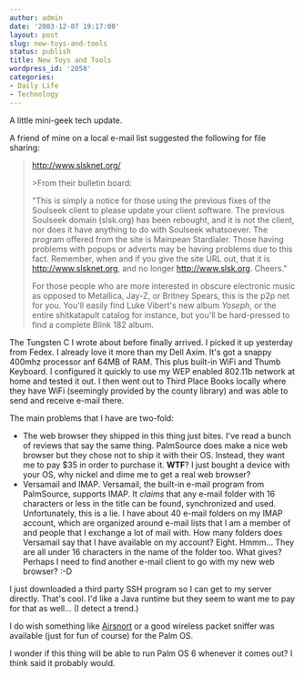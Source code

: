 ```yaml
---
author: admin
date: '2003-12-07 19:17:00'
layout: post
slug: new-toys-and-tools
status: publish
title: New Toys and Tools
wordpress_id: '2058'
categories:
- Daily Life
- Technology
---
```

A little mini-geek tech update.

A friend of mine on a local e-mail list suggested the following for file sharing:
<blockquote> <a href="http://www.slsknet.org/">http://www.slsknet.org/</a>

&gt;From their bulletin board:

"This is simply a notice for those using the previous fixes of the Soulseek client to please update your client software. The previous Soulseek domain
(slsk.org) has been rebought, and it is not the client, nor does it have anything to do with Soulseek whatsoever. The program offered from the site is Mainpean Stardialer. Those having problems with popups or adverts may be having problems due to this fact. Remember, when and if you give the site URL out, that it is http://www.slsknet.org, and no longer http://www.slsk.org.
Cheers."

For those people who are more interested in obscure electronic music as opposed to Metallica, Jay-Z, or Britney Spears, this is the p2p net for you.
You'll easily find Luke Vibert's new album _Yoseph_, or the entire shitkatapult catalog for instance, but you'll be hard-pressed to find a complete Blink 182 album.</blockquote>
The Tungsten C I wrote about before finally arrived. I picked it up yesterday from Fedex. I already love it more than my Dell Axim. It's got a snappy 400mhz processor anf 64MB of RAM. This plus built-in WiFi and Thumb Keyboard. I configured it quickly to use my WEP enabled 802.11b network at home and tested it out. I then went out to Third Place Books locally where they have WiFi (seemingly provided by the county library) and was able to send and receive e-mail there.

The main problems that I have are two-fold:
<ul>
	<li>The web browser they shipped in this thing just bites. I've read a bunch of reviews that say the same thing. PalmSource does make a nice web browser but they chose not to ship it with their OS. Instead, they want me to pay $35 in order to purchase it. <strong>WTF</strong>? I just bought a device with your OS, why nickel and dime me to get a real web browser?</li>
	<li>Versamail and IMAP. Versamail, the built-in e-mail program from PalmSource, supports IMAP. It <em>claims</em> that any e-mail folder with 16 characters or less in the title can be found, synchronized and used. Unfortunately, this is a lie. I have about 40 e-mail folders on my IMAP account, which are organized around e-mail lists that I am a member of and people that I exchange a lot of mail with. How many folders does Versamail say that I have available on my account? Eight. Hmmm... They are all under 16 characters in the name of the folder too. What gives? Perhaps I need to find another e-mail client to go with my new web browser? :-D</li>
</ul>
I just downloaded a third party SSH program so I can get to my server directly. That's cool. I'd like a Java runtime but they seem to want me to pay for that as well... (I detect a trend.)

I do wish something like <a href="http://airsnort.shmoo.com/">Airsnort</a> or a good wireless packet sniffer was available (just for fun of course) for the Palm OS.

I wonder if this thing will be able to run Palm OS 6 whenever it comes out? I think <lj user="stonemirror"> said it probably would.</lj>

